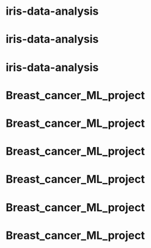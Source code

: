 # iris-data-analysis
# iris-data-analysis
# iris-data-analysis
# Breast_cancer_ML_project
# Breast_cancer_ML_project
# Breast_cancer_ML_project
# Breast_cancer_ML_project
# Breast_cancer_ML_project
# Breast_cancer_ML_project
